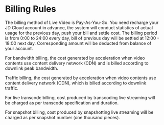 # Billing Rules

The billing method of Live Video is Pay-As-You-Go. You need recharge your JD Cloud account in advance, the system will conduct statistics of actual usage for the previous day, push your bill and settle cost. The billing period is from 0:00 to 24:00 every day, bill of previous day will be settled at 12:00 - 18:00 next day. Corresponding amount will be deducted from balance of your account.  

For bandwidth billing, the cost generated by acceleration when video contents use content delivery network (CDN) and is billed according to downlink peak bandwidth.  

Traffic billing, the cost generated by acceleration when video contents use content delivery network (CDN), which is billed according to downlink traffic.

For live transcode billing, cost produced by transcoding live streaming will be charged as per transcode specification and duration.

For snapshot billing, cost produced by snapshotting live streaming will be charged as per snapshot number (one thousand pieces).

